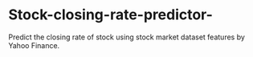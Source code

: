 # Stock-closing-rate-predictor-
Predict the closing rate of stock using stock market dataset features by Yahoo Finance.

